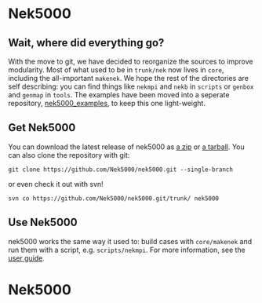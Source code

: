 # Nek5000 

## Wait, where did everything go?

With the move to git, we have decided to reorganize the sources to improve modularity.
Most of what used to be in `trunk/nek` now lives in `core`, including the all-important `makenek`.
We hope the rest of the directories are self describing: you can find things like `nekmpi` and `nekb` in `scripts` or `genbox` and `genmap` in `tools`.
The examples have been moved into a seperate repository, [nek5000_examples](https://github.com/Nek5000/nek5000_examples), to keep this one light-weight. 

## Get Nek5000

You can download the latest release of nek5000 as [a zip](https://github.com/Nek5000/nek5000/archive/master.zip) or [a tarball](https://github.com/Nek5000/nek5000/archive/master.tar.gz).
You can also clone the repository with git:
```
git clone https://github.com/Nek5000/nek5000.git --single-branch
```
or even check it out with svn!
```
svn co https://github.com/Nek5000/nek5000.git/trunk/ nek5000
```

## Use Nek5000
nek5000 works the same way it used to: build cases with `core/makenek` and run them with a script, e.g. `scripts/nekmpi`.
For more information, see the [user guide](https://nek5000.mcs.anl.gov/documentation/).
# Nek5000
